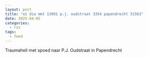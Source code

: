 ```yaml
---
layout: post
title: "a1 dia mmt 13991 p.j. oudstraat 3354 papendrecht 31563"
date: 2025-04-05
categories: 
  - rss
tags: 
  - feed
---
```


Traumaheli met spoed naar P.J. Oudstraat in Papendrecht
